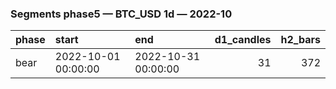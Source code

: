 ### Segments phase5 — BTC_USD 1d — 2022-10

| phase   | start               | end                 |   d1_candles |   h2_bars |
|:--------|:--------------------|:--------------------|-------------:|----------:|
| bear    | 2022-10-01 00:00:00 | 2022-10-31 00:00:00 |           31 |       372 |